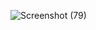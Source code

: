 ![Screenshot (79)](https://github.com/abdullahnizami77/NLP-Miners/assets/86009804/472f0cad-2b46-4477-808a-99ee7bdce942)
